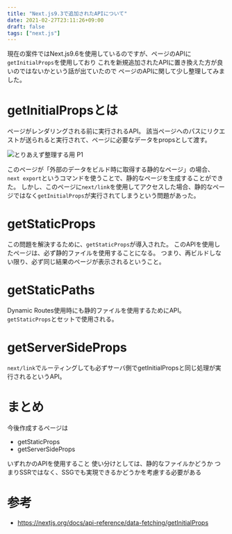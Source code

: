 ```yaml
---
title: "Next.js9.3で追加されたAPIについて"
date: 2021-02-27T23:11:26+09:00
draft: false
tags: ["next.js"]
---
```


現在の案件ではNext.js9.6を使用しているのですが、ページのAPIに`getInitialProps`を使用しており
これを新規追加されたAPIに置き換えた方が良いのではないかという話が出ていたので
ページのAPIに関して少し整理してみました。

# getInitialPropsとは
ページがレンダリングされる前に実行されるAPI。
該当ページへのパスにリクエストが送られると実行されて、ページに必要なデータをpropsとして渡す。

![とりあえず整理する用 P1](https://user-images.githubusercontent.com/51853475/109381342-3da26f00-791d-11eb-9d23-7b8be32a965b.png)

このページが「外部のデータをビルド時に取得する静的なページ」の場合、`next export`というコマンドを使うことで、静的なページを生成することができた。
しかし、このページに`next/link`を使用してアクセスした場合、静的なページではなく`getInitialProps`が実行されてしまうという問題があった。

# getStaticProps
この問題を解決するために、`getStaticProps`が導入された。
このAPIを使用したページは、必ず静的ファイルを使用することになる。
つまり、再ビルドしない限り、必ず同じ結果のページが表示されるということ。

# getStaticPaths
Dynamic Routes使用時にも静的ファイルを使用するためにAPI。`getStaticProps`とセットで使用される。

# getServerSideProps
`next/link`でルーティングしても必ずサーバ側でgetInitialPropsと同じ処理が実行されるというAPI。

# まとめ
今後作成するページは
- getStaticProps
- getServerSideProps

いずれかのAPIを使用すること
使い分けとしては、静的なファイルかどうか
つまりSSRではなく、SSGでも実現できるかどうかを考慮する必要がある

# 参考
- https://nextjs.org/docs/api-reference/data-fetching/getInitialProps
